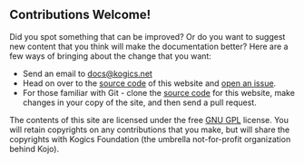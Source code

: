 ## Contributions Welcome!
Did you spot something that can be improved? Or do you want to suggest new content that you think will make the documentation better? Here are a few ways of bringing about the change that you want:
* Send an email to docs@kogics.net
* Head on over to the [source code](https://github.com/litan/kojodoc) of this website and [open an issue](https://github.com/litan/kojodoc/issues).
* For those familiar with Git - clone the [source code](https://github.com/litan/kojodoc) for this website, make changes in your copy of the site, and then send a pull request.

The contents of this site are licensed under the free [GNU GPL](https://www.gnu.org/licenses/gpl-3.0-standalone.html) license. You will retain copyrights on any contributions that you make, but will share the copyrights with Kogics Foundation (the umbrella not-for-profit organization behind Kojo).